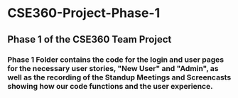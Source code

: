 # CSE360-Project-Phase-1
## Phase 1 of the CSE360 Team Project
### Phase 1 Folder contains the code for the login and user pages for the necessary user stories, "New User" and "Admin", as well as the recording of the Standup Meetings and Screencasts showing how our code functions and the user experience.
